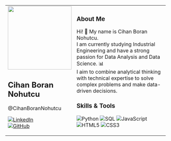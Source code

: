 
<table style="border-color:white;">

  <tr>
    <td align="left" width="30%">
      <img class="images" src="https://github.com/user-attachments/assets/d86517ec-2be8-449d-b6d2-18293b501c45" width="200" height="200" style="max-width: 100%; align:center; !important border-radius:50%";"><br>
      <h2>Cihan Boran Nohutcu</h2>
      <p>@CihanBoranNohutcu</p>
      <p>
        <a href="https://linkedin.com/in/cihannohutcu" target="_blank">
          <img src="https://img.shields.io/badge/LinkedIn-0A66C2?style=for-the-badge&logo=linkedin&logoColor=white" alt="LinkedIn">
        </a><br>
        <a href="https://github.com/CihanBoranNohutcu" target="_blank">
          <img src="https://img.shields.io/badge/GitHub-181717?style=for-the-badge&logo=github&logoColor=white" alt="GitHub">
        </a><br>
      </p>
    </td>

  <td align="left" width="70%">
      <h3>About Me</h3>
      <p>
        Hi! 👋 My name is Cihan Boran Nohutcu.<br>  
        I am currently studying Industrial Engineering and have a strong passion for Data Analysis and Data Science. 📊 <br> 
        I aim to combine analytical thinking with technical expertise to solve complex problems and make data-driven decisions.
      </p>

  <h3>Skills & Tools</h3>
      <p>
        <img src="https://img.shields.io/badge/Python-3776AB?style=for-the-badge&logo=python&logoColor=white" alt="Python">
        <img src="https://img.shields.io/badge/SQL-4479A1?style=for-the-badge&logo=MySQL&logoColor=white" alt="SQL">
        <img src="https://img.shields.io/badge/JavaScript-grey?style=for-the-badge&logo=javascript" alt="JavaScript">
        <img src="https://img.shields.io/badge/HTML5-E34F26?style=for-the-badge&logo=html5&logoColor=white" alt="HTML5">
        <img src="https://img.shields.io/badge/CSS3-1572B6?style=for-the-badge&logo=css3&logoColor=white" alt="CSS3">
      </p>
    </td>
  </tr>
</table>
